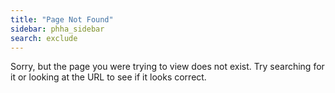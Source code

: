 ```yaml
---
title: "Page Not Found"
sidebar: phha_sidebar
search: exclude
---  
```


Sorry, but the page you were trying to view does not exist. Try searching for it or looking at the URL to see if it looks correct.
